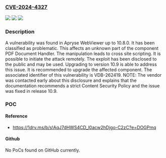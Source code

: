 ### [CVE-2024-4327](https://cve.mitre.org/cgi-bin/cvename.cgi?name=CVE-2024-4327)
![](https://img.shields.io/static/v1?label=Product&message=WebViewer&color=blue)
![](https://img.shields.io/static/v1?label=Version&message=%3D%2010.0%20&color=brighgreen)
![](https://img.shields.io/static/v1?label=Vulnerability&message=CWE-79%20Cross%20Site%20Scripting&color=brighgreen)

### Description

A vulnerability was found in Apryse WebViewer up to 10.8.0. It has been classified as problematic. This affects an unknown part of the component PDF Document Handler. The manipulation leads to cross site scripting. It is possible to initiate the attack remotely. The exploit has been disclosed to the public and may be used. Upgrading to version 10.9 is able to address this issue. It is recommended to upgrade the affected component. The associated identifier of this vulnerability is VDB-262419. NOTE: The vendor was contacted early about this disclosure and explains that the documentation recommends a strict Content Security Policy and the issue was fixed in release 10.9.

### POC

#### Reference
- https://1drv.ms/b/s!AqJ7dHWS4CD_l0acw2hDjgo-C2zC?e=DOGPmq

#### Github
No PoCs found on GitHub currently.

